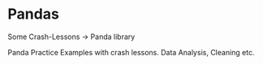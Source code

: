 # Pandas
Some Crash-Lessons -> Panda library

Panda Practice Examples with crash lessons. Data Analysis, Cleaning etc.

